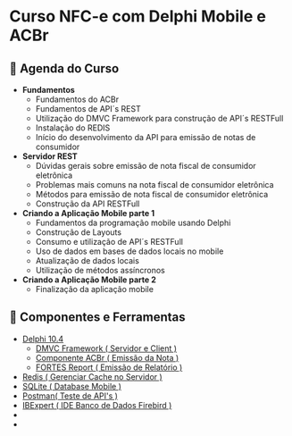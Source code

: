 <h1>Curso NFC-e com Delphi Mobile e ACBr</h1>
  

<h2>📅 Agenda do Curso</h2>  

* **Fundamentos**
  * Fundamentos do ACBr
  * Fundamentos de API´s REST
  * Utilização do DMVC Framework para construção de API´s RESTFull
  * Instalação do REDIS
  * Início do desenvolvimento da API para emissão de notas de consumidor
* **Servidor REST**
  * Dúvidas gerais sobre emissão de nota fiscal de consumidor eletrônica
  * Problemas mais comuns na nota fiscal de consumidor eletrônica 
  * Métodos para emissão de nota fiscal de consumidor eletrônica
  * Construção da API RESTFull
* **Criando a Aplicação Mobile parte 1**
  * Fundamentos da programação mobile usando Delphi
  * Construção de Layouts
  * Consumo e utilização de API´s RESTFull
  * Uso de dados em bases de dados locais no mobile
  * Atualização de dados locais
  * Utilização de métodos assíncronos
* **Criando a Aplicação Mobile parte 2**
  * Finalização da aplicação mobile 

<h2>🧰 Componentes e Ferramentas</h2>  

* [Delphi 10.4](https://www.embarcadero.com/br/)
  * [DMVC Framework ( Servidor e Client )](https://github.com/danieleteti/delphimvcframework/)
  * [Componente ACBr ( Emissão da Nota )](https://acbr.sourceforge.io/ACBrMonitor/ComousaroSVN.html)
  * [FORTES Report ( Emissão de Relatório )](https://github.com/fortesinformatica/fortesreport-ce)
* [Redis ( Gerenciar Cache no Servidor )](https://redis.io/)
* [SQLite ( Database Mobile )](https://www.sqlite.org/index.html)
* [Postman( Teste de API's )](https://www.postman.com/)  
* [IBExpert ( IDE Banco de Dados Firebird )](https://www.ibexpert.net/ibe/)
* []()
* []()

